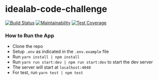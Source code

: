 # idealab-code-challenge

[![Build Status](https://travis-ci.org/eokwukwe/idealab-code-challenge.svg?branch=master)](https://travis-ci.org/eokwukwe/idealab-code-challenge) [![Maintainability](https://api.codeclimate.com/v1/badges/8a141e0f7ff40d8214e5/maintainability)](https://codeclimate.com/github/eokwukwe/idealab-code-challenge/maintainability) [![Test Coverage](https://api.codeclimate.com/v1/badges/8a141e0f7ff40d8214e5/test_coverage)](https://codeclimate.com/github/eokwukwe/idealab-code-challenge/test_coverage)

### How to Run the App
- Clone the repo
- Setup `.env` as indicated in the `.env.example` file
- Run `yarn install | npm install`
- Run `yarn run start:dev | npm run start:dev` to start the dev server
- The server will start at `localhost:4040`
- For test, run `yarn test | npm test`